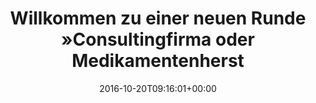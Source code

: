 ---
retweeted: false
source: <a href="http://twitter.com/download/android" rel="nofollow">Twitter for Android</a>
entities:
  user_mentions: []
  urls: []
  symbols: []
  media:
  - expanded_url: https://twitter.com/bascht/status/789032414999904256/photo/1
    indices:
    - '79'
    - '102'
    url: https://t.co/zOBBAT1wzO
    media_url: http://pbs.twimg.com/media/CvM0yPfWEAAnZ8M.jpg
    id_str: '789032397476073472'
    id: '789032397476073472'
    media_url_https: https://pbs.twimg.com/media/CvM0yPfWEAAnZ8M.jpg
    sizes:
      thumb:
        w: '150'
        h: '150'
        resize: crop
      large:
        w: '2048'
        h: '1532'
        resize: fit
      small:
        w: '680'
        h: '509'
        resize: fit
      medium:
        w: '1200'
        h: '898'
        resize: fit
    type: photo
    display_url: pic.twitter.com/zOBBAT1wzO
  hashtags: []
display_text_range:
- '0'
- '102'
favorite_count: '13'
id_str: '789032414999904256'
truncated: false
retweet_count: '1'
id: '789032414999904256'
possibly_sensitive: false
created_at: Thu Oct 20 09:16:01 +0000 2016
favorited: false
full_text: Willkommen zu einer neuen Runde »Consultingfirma oder Medikamentenhersteller?«
lang: de
extended_entities:
  media:
  - expanded_url: https://twitter.com/bascht/status/789032414999904256/photo/1
    indices:
    - '79'
    - '102'
    url: https://t.co/zOBBAT1wzO
    media_url: http://pbs.twimg.com/media/CvM0yPfWEAAnZ8M.jpg
    id_str: '789032397476073472'
    id: '789032397476073472'
    media_url_https: https://pbs.twimg.com/media/CvM0yPfWEAAnZ8M.jpg
    sizes:
      thumb:
        w: '150'
        h: '150'
        resize: crop
      large:
        w: '2048'
        h: '1532'
        resize: fit
      small:
        w: '680'
        h: '509'
        resize: fit
      medium:
        w: '1200'
        h: '898'
        resize: fit
    type: photo
    display_url: pic.twitter.com/zOBBAT1wzO
tags:
- pesos/twitter
date: '2016-10-20T09:16:01+00:00'
src: https://twitter.com/bascht/status/789032414999904256
original_url: https://twitter.com/bascht/status/789032414999904256
type: twitter_tweet
media_url: https://img.bascht.com/twitter/pbs.twimg.com/media/CvM0yPfWEAAnZ8M.jpg
text: Willkommen zu einer neuen Runde »Consultingfirma oder Medikamentenhersteller?«
title: Willkommen zu einer neuen Runde »Consultingfirma oder Medikamentenherst

---